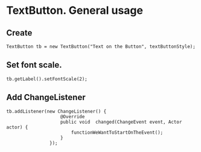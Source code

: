 # TextButton. General usage

## Create

`TextButton tb = new TextButton("Text on the Button", textButtonStyle);`

## Set font scale.

`tb.getLabel().setFontScale(2);`

## Add ChangeListener

```
tb.addListener(new ChangeListener() {
                    @Override
                    public void  changed(ChangeEvent event, Actor actor) {
                        functionWeWantToStartOnTheEvent();
                    }
                });
```